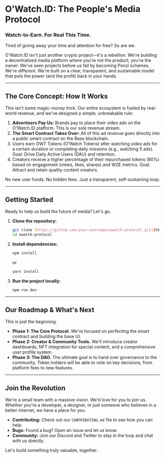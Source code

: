 # O'Watch.ID: The People's Media Protocol

### Watch-to-Earn. For Real This Time.

Tired of giving away your time and attention for free? So are we.

O'Watch.ID isn't just another crypto project—it's a rebellion. We're building a decentralized media platform where you're not the product; you're the owner. We've seen projects before us fail by becoming Ponzi schemes. We're different. We're built on a clear, transparent, and sustainable model that puts the power (and the profit) back in your hands.

---

## The Core Concept: How It Works

This isn't some magic-money trick. Our entire ecosystem is fueled by real-world revenue, and we've designed a simple, unbreakable rule: 

1.  **Advertisers Pay Us:** Brands pay to place their video ads on the O'Watch.ID platform. This is our sole revenue stream.
2.  **The Smart Contract Takes Over:** All of this ad revenue goes directly into a public smart contract on the Base blockchain.
3. Users earn OWT Tokens (O’Watch Tokens) after watching video ads for a certain duration or completing daily missions (e.g., watching 5 ads). Goal: Drive Daily Active Users (DAU) and retention.
4. Creators receive a higher percentage of their repurchased tokens (80%) based on engagement (views, likes, shares) and W2E metrics. Goal: Attract and retain quality content creators.

No new user funds. No hidden fees. Just a transparent, self-sustaining loop.

---

## Getting Started

Ready to help us build the future of media? Let's go.

1.  **Clone the repository:**
    ```bash
    git clone [https://github.com/your-username/owatch-protocol.git](https://github.com/your-username/owatch-protocol.git)
    cd owatch-protocol
    ```

2.  **Install dependencies:**
    ```bash
    npm install
    ```
    or
    ```bash
    yarn install
    ```

3.  **Run the project locally:**
    ```bash
    npm run dev
    ```

---

## Our Roadmap & What's Next

This is just the beginning.

* **Phase 1: The Core Protocol.** We're focused on perfecting the smart contract and building the base UI.
* **Phase 2: Creator & Community Tools.** We'll introduce creator dashboards, NFT integration for special content, and a comprehensive user profile system.
* **Phase 3: The DAO.** The ultimate goal is to hand over governance to the community. Token holders will be able to vote on key decisions, from platform fees to new features.

---

## Join the Revolution

We're a small team with a massive vision. We'd love for you to join us. Whether you're a developer, a designer, or just someone who believes in a better internet, we have a place for you.

* **Contributing:** Check out our `CONTRIBUTING.md` file to see how you can help.
* **Bugs:** Found a bug? Open an issue and let us know.
* **Community:** Join our Discord and Twitter to stay in the loop and chat with us directly.

Let's build something truly valuable, together.

